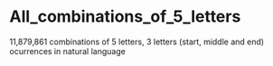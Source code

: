 # All_combinations_of_5_letters
11,879,861 combinations of 5 letters, 3 letters (start, middle and end) ocurrences in natural language
